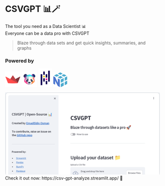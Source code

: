 # CSVGPT 📊🪄

The tool you need as a Data Scientist 📊  
Everyone can be a data pro with CSVGPT

> Blaze through data sets and get quick insights, summaries, and graphs


### Powered by
<img src="https://github.com/Emad-Eldin-G/CSVGPT/blob/main/static/streamlit.png" width=50>   <img src="https://github.com/Emad-Eldin-G/CSVGPT/blob/main/static/pandasai.png" width=50>   <img src="https://github.com/Emad-Eldin-G/CSVGPT/blob/main/static/pandas.png" width=45>   <img src="https://github.com/Emad-Eldin-G/CSVGPT/blob/main/static/numpy.png" width=45>  



<img src="https://github.com/Emad-Eldin-G/CSVGPT/blob/main/csvgpt-header.png" width=auto />  
Check it out now: https://csv-gpt-analyze.streamlit.app/ 🚀
